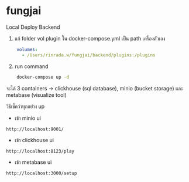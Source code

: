 # fungjai

Local Deploy Backend

1. แก้ folder vol plugin ใน docker-compose.yml เป็น path เครื่องตัวเอง

``` yml
    volumes:
      - /Users/rinrada.w/fungjai/backend/plugins:/plugins
```

2. run command

``` sh
    docker-compose up -d
```

จะได้ 3 containers -> clickhouse (sql database), minio (bucket storage) และ metabase (visualize tool)

วิธีเช็คว่าทุกอย่าง up

- เข้า minio ui

```
http://localhost:9001/
```

- เข้า clickhouse ui

```
http://localhost:8123/play
```

- เข้า metabase ui

```
http://localhost:3000/setup
```
